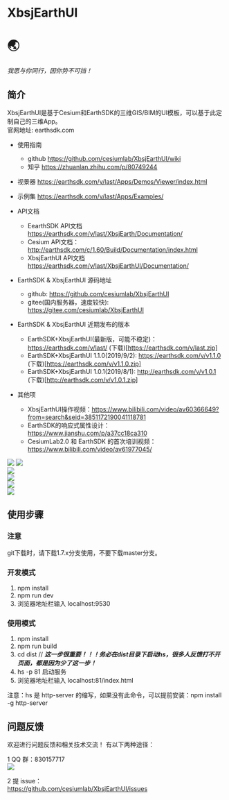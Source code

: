 # XbsjEarthUI

# 🌏

_我愿与你同行，因你势不可挡！_

## 简介

XbsjEarthUI是基于Cesium和EarthSDK的三维GIS/BIM的UI模板，可以基于此定制自己的三维App。  
官网地址: earthsdk.com

* 使用指南  
    * github https://github.com/cesiumlab/XbsjEarthUI/wiki  
    * 知乎 https://zhuanlan.zhihu.com/p/80749244  

* 视景器 https://earthsdk.com/v/last/Apps/Demos/Viewer/index.html  
* 示例集 https://earthsdk.com/v/last/Apps/Examples/  

* API文档  
    * EearthSDK API文档 https://earthsdk.com/v/last/XbsjEarth/Documentation/  
    * Cesium API文档：http://earthsdk.com/c/1.60/Build/Documentation/index.html  
    * XbsjEarthUI API文档 https://earthsdk.com/v/last/XbsjEarthUI/Documentation/  

* EarthSDK & XbsjEarthUI 源码地址  
    * github: https://github.com/cesiumlab/XbsjEarthUI  
    * gitee(国内服务器，速度较快): https://gitee.com/cesiumlab/XbsjEarthUI  

* EarthSDK & XbsjEarthUI 近期发布的版本  
    * EarthSDK+XbsjEarthUI(最新版，可能不稳定)： https://earthsdk.com/v/last/ (下载)[https://earthsdk.com/v/last.zip]  
    * EarthSDK+XbsjEarthUI 1.1.0(2019/9/2): https://earthsdk.com/v/v1.1.0 (下载)[https://earthsdk.com/v/v1.1.0.zip]  
    * EarthSDK+XbsjEarthUI 1.0.1(2019/8/1): http://earthsdk.com/v/v1.0.1 (下载)[http://earthsdk.com/v/v1.0.1.zip]  

* 其他项  
    * XbsjEarthUI操作视频：https://www.bilibili.com/video/av60366649?from=search&seid=3851172190041118781  
    * EarthSDK的响应式属性设计：https://www.jianshu.com/p/a37cc18ca310  
    * CesiumLab2.0 和 EarthSDK 的首次培训视频：https://www.bilibili.com/video/av61977045/  

![](./Tools/readme/example.jpg)
![](./Tools/readme/start.png)  
![](./Tools/readme/视频融合.png)  
![](./Tools/readme/视域分析.png)  
![](./Tools/readme/瓦片位置编辑.png)  
![](./Tools/readme/压平.png)

## 使用步骤

### 注意
git下载时，请下载1.7.x分支使用，不要下载master分支。

### 开发模式

1. npm install
2. npm run dev
3. 浏览器地址栏输入 localhost:9530

### 使用模式

1. npm install
2. npm run build
3. cd dist  // ***这一步很重要！！！务必在dist目录下启动hs，很多人反馈打不开页面，都是因为少了这一步！***
4. hs -p 81 启动服务
5. 浏览器地址栏输入 localhost:81/index.html

注意：hs 是 http-server 的缩写，如果没有此命令，可以提前安装：npm install -g http-server

## 问题反馈

欢迎进行问题反馈和相关技术交流！
有以下两种途径：

1 QQ 群：830157717  
![](./Tools/readme/qq.png)

2 提 issue：  
https://github.com/cesiumlab/XbsjEarthUI/issues

